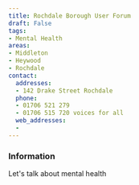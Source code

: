 ```yaml
---
title: Rochdale Borough User Forum
draft: False
tags:
- Mental Health
areas:
- Middleton
- Heywood
- Rochdale
contact:
  addresses:
  - 142 Drake Street Rochdale
  phone:
  - 01706 521 279
  - 01706 515 720 voices for all
  web_addresses:
  -
---
```


### Information
Let's talk about mental health

